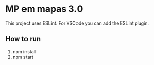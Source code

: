 # MP em mapas 3.0

This project uses ESLint. For VSCode you can add the ESLint plugin.

## How to run

1. npm install
2. npm start
